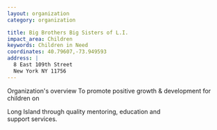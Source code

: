 ```yaml
---
layout: organization
category: organization

title: Big Brothers Big Sisters of L.I.
impact_area: Children
keywords: Children in Need
coordinates: 40.79607,-73.949593
address: |
  8 East 109th Street
  New York NY 11756
---
```

Organization's overview
To promote positive growth & development for children on 

Long Island through quality mentoring, education and  
support services.